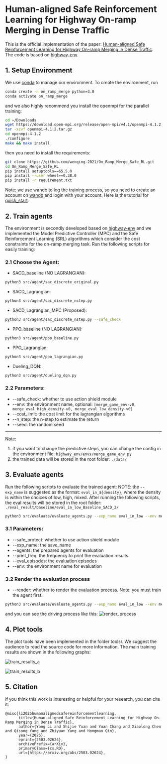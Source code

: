 # Human-aligned Safe Reinforcement Learning for Highway On-ramp Merging in Dense Traffic
This is the official implementation of the paper: [Human-aligned Safe Reinforcement Learning for Highway On-ramp Merging in Dense Traffic](https://papers.ssrn.com/sol3/papers.cfm?abstract_id=5212417). The code is based on [highway-env](http://highway-env.farama.org/).

## 1. Setup Environment
We use [conda](https://docs.conda.io/en/latest/) to manage our environment. To create the environment, run
```bash
conda create -n on_ramp_merge python=3.8
conda activate on_ramp_merge
```
and we also highly recommend you install the openmpi for the parallel training:
```bash
cd ~/Downloads
wget https://download.open-mpi.org/release/open-mpi/v4.1/openmpi-4.1.2.tar.gz
tar -xzvf openmpi-4.1.2.tar.gz
cd openmpi-4.1.2
./configure
make && make install
```
then you need to install the requirements:
```bash
git clone https://github.com/wenqing-2021/On_Ramp_Merge_Safe_RL.git
cd On_Ramp_Merge_Safe_RL
pip install setuptools==65.5.0
pip install --user wheel==0.38.0
pip install -r requirement.txt
```
Note: we use wandb to log the training process, so you need to create an account on [wandb](https://wandb.ai/) and login with your account. Here is the tutorial for [quick_start](https://docs.wandb.ai/quickstart).

## 2. Train agents
The environment is secondly developed based on [highway-env](http://highway-env.farama.org/) and we implemented the Model Predictive Controller (MPC) and the Safe Reinforcement Learning (SRL) algorithms which consider the cost constraints for the on-ramp merging task.
Run the following scripts for easily training:
### 2.1 Choose the Agent:
- SACD_baseline (NO LAGRANGIAN):
```bash
python3 src/agent/sac_discrete_original.py
```
- SACD_Lagrangian:
```bash
python3 src/agent/sac_discrete_nstep.py
```
- SACD_Lagrangian_MPC (Proposed):
```bash
python3 src/agent/sac_discrete_nstep.py --safe_check
```
- PPO_baseline (NO LAGRANGIAN):
```bash
python3 src/agent/ppo_baseline.py
```
- PPO_Lagrangian:
```bash
python3 src/agent/ppo_lagrangian.py
```
- Dueling_DQN:
```bash
python3 src/agent/dueling_dqn.py
```
### 2.2 Parameters:
- --safe_check: whether to use action shield module
- --env: the environment name, optional: `[merge_game_env-v0, merge_eval_high_density-v0, merge_eval_low_density-v0]`
- --cost_limit: the cost limit for the lagrangian algorithms
- --n_step: the n-step to estimate the return
- --seed: the random seed
---
Note: 
1. if you want to change the predictive steps, you can change the config in the environment file: `highway_env/envs/merge_game_env.py`
2. the trained data will be stored in the root folder: `./data/`

## 3. Evaluate agents
Run the following scripts to evaluate the trained agent:
NOTE: the `--exp_name` is suggested as the format: `eval_in_${density}`, where the density is within the choices of low, high, mixed.
After running the following scripts, the eval results will be stored in the root folder: `./eval_result/baseline/eval_in_low_Baseline_SACD_2/`
```bash
python3 src/evaluate/evaluate_agents.py --exp_name eval_in_low --env merge_eval_low_density-v0 --safe_protect --data_file baseline --agents Baseline_SACD_2
```
### 3.1 Parameters:
- --safe_protect: whether to use action shield module
- --exp_name: the save_name
- --agents: the prepared agents for evaluation
- --print_freq: the frequency to print the evaluation results
- --eval_episodes: the evaluation episodes
- --env: the environment name for evaluation

### 3.2 Render the evaluation process
- --render: whether to render the evaluation process. Note: you must train the agent first.
```bash
python3 src/evaluate/evaluate_agents.py --exp_name eval_in_low --env merge_eval_low_density-v0 --safe_protect --data_file baseline --agents Baseline_SACD_2 --cpu 1 --render
```
and you can see the driving process like this:
![render_process](./picture/render_results.png)

## 4. Plot tools
The plot tools have been implemented in the folder tools/. We suggest the audience to read the source code for more information. The main training results are shown in the following graphs:

![train_results_a](./picture/train_results_a.png)

![train_results_b](./picture/train_results_b.png)


## 5. Citation
if you think this work is interesting or helpful for your research, you can cite it: 
```
@misc{li2025humanalignedsafereinforcementlearning,
      title={Human-aligned Safe Reinforcement Learning for Highway On-Ramp Merging in Dense Traffic}, 
      author={Yang Li and Shijie Yuan and Yuan Chang and Xiaolong Chen and Qisong Yang and Zhiyuan Yang and Hongmao Qin},
      year={2025},
      eprint={2503.02624},
      archivePrefix={arXiv},
      primaryClass={cs.RO},
      url={https://arxiv.org/abs/2503.02624}, 
}
```
